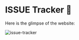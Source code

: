 # ISSUE Tracker 🔎 

Here is the glimpse of the website:

![issue-tracker](https://github.com/sidhartha2002/Issue-Tracker/assets/73163725/3b441a9b-2d0d-442b-8c94-e0f6911756a0)
